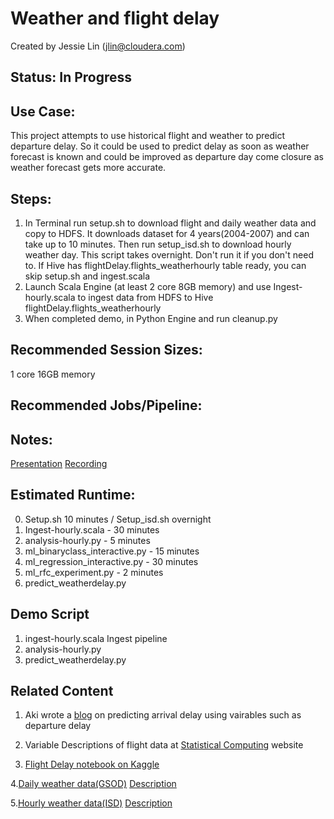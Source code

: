 # Weather and flight delay
Created by Jessie Lin (jlin@cloudera.com)

## Status: In Progress
## Use Case: 
This project attempts to use historical flight and weather to predict departure delay.
So it could be used to predict delay as soon as weather forecast is known and could be improved as departure day come closure as weather forecast gets more accurate.

## Steps:
1. In Terminal run setup.sh to download flight and daily weather data and copy to HDFS. It downloads dataset for 4 years(2004-2007) and can take up to 10 minutes. 
   Then run setup_isd.sh to download hourly weather day. This script takes overnight. Don't run it if you don't need to.
   If Hive has flightDelay.flights_weatherhourly table ready, you can skip setup.sh and ingest.scala 
2. Launch Scala Engine (at least 2 core 8GB memory) and use Ingest-hourly.scala to ingest data from HDFS to Hive flightDelay.flights_weatherhourly
3. When completed demo, in Python Engine and run cleanup.py

## Recommended Session Sizes: 
1 core 16GB memory

## Recommended Jobs/Pipeline:

## Notes:
[Presentation](https://cloudera.box.com/s/247b9y6e6btc0rer24yfjfqhwgbxzk0t)
[Recording](https://cloudera.box.com/s/v8q7j5g7cb4lw2y7peozfeax50d37rxu)

## Estimated Runtime:
0. Setup.sh 10 minutes / Setup_isd.sh overnight
1. Ingest-hourly.scala - 30 minutes
2. analysis-hourly.py - 5 minutes
3. ml_binaryclass_interactive.py - 15 minutes
4. ml_regression_interactive.py - 30 minutes
5. ml_rfc_experiment.py - 2 minutes
6. predict_weatherdelay.py

## Demo Script
1. ingest-hourly.scala Ingest pipeline
2. analysis-hourly.py 
3. predict_weatherdelay.py 

## Related Content
1. Aki wrote a [blog](http://blog.cloudera.com/blog/2017/02/analyzing-us-flight-data-on-amazon-s3-with-sparklyr-and-apache-spark-2-0/)  on predicting arrival delay using vairables such as departure delay 

2. Variable Descriptions of flight data at [Statistical Computing](http://stat-computing.org/dataexpo/2009/the-data.html) website

3. [Flight Delay notebook on Kaggle](https://www.kaggle.com/fabiendaniel/predicting-flight-delays-tutorial)

4.[Daily weather data(GSOD)](https://data.nodc.noaa.gov/cgi-bin/iso?id=gov.noaa.ncdc:C00516)
  [Description](https://www1.ncdc.noaa.gov/pub/data/gsod/readme.txt)
   
5.[Hourly weather data(ISD)](https://www.ncdc.noaa.gov/isd)
  [Description](ftp://ftp.ncdc.noaa.gov/pub/data/noaa/ish-format-document.pdf)